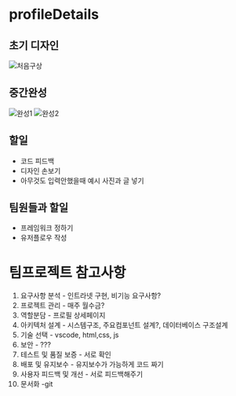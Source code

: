 # profileDetails

## 초기 디자인

![처음구상](https://github.com/seonahsong/profileDetails/assets/170864632/9d7d474f-1c77-44b3-9765-f399db4c395c)




## 중간완성

![완성1](https://github.com/seonahsong/profileDetails/assets/170864632/5f65b341-b621-49eb-9a34-8130d1bd4473)
![완성2](https://github.com/seonahsong/profileDetails/assets/170864632/9eb9d3c1-3656-43d5-a82e-baeed27fe872)

## 할일
- 코드 피드백
- 디자인 손보기
- 아무것도 입력안했을때 예시 사진과 글 넣기

## 팀원들과 할일
- 프레임워크 정하기
- 유저플로우 작성

# 팀프로젝트 참고사항
1. 요구사항 분석 - 인트라넷 구현, 비기능 요구사항?
2. 프로젝트 관리 - 매주 월수금?
3. 역할분담 - 프로필 상세페이지
4. 아키텍처 설계 - 시스템구조, 주요컴포넌트 설계?, 데이터베이스 구조설계 
5. 기술 선택 - vscode, html,css, js
6. 보안 - ???
7. 테스트 및 품질 보증 - 서로 확인
8. 배포 및 유지보수 - 유지보수가 가능하게 코드 짜기
9. 사용자 피드백 및 개선 - 서로 피드백해주기
10. 문서화 -git
